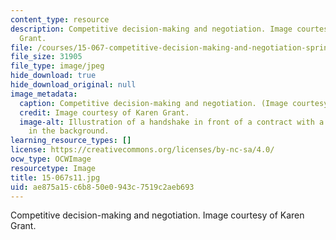 ```yaml
---
content_type: resource
description: Competitive decision-making and negotiation. Image courtesy of Karen
  Grant.
file: /courses/15-067-competitive-decision-making-and-negotiation-spring-2011/ae875a15c6b850e0943c7519c2aeb693_15-067s11.jpg
file_size: 31905
file_type: image/jpeg
hide_download: true
hide_download_original: null
image_metadata:
  caption: Competitive decision-making and negotiation. (Image courtesy of Karen Grant.)
  credit: Image courtesy of Karen Grant.
  image-alt: Illustration of a handshake in front of a contract with a city skyline
    in the background.
learning_resource_types: []
license: https://creativecommons.org/licenses/by-nc-sa/4.0/
ocw_type: OCWImage
resourcetype: Image
title: 15-067s11.jpg
uid: ae875a15-c6b8-50e0-943c-7519c2aeb693
---
```

Competitive decision-making and negotiation. Image courtesy of Karen Grant.